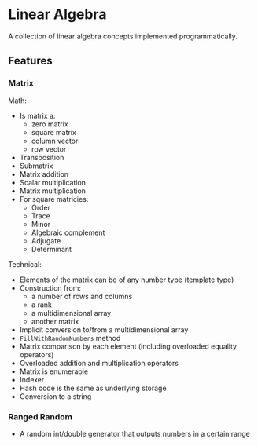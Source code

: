 # Linear Algebra

A collection of linear algebra concepts implemented programmatically.

## Features

### Matrix

Math:
- Is matrix a:
  - zero matrix
  - square matrix
  - column vector
  - row vector
- Transposition
- Submatrix
- Matrix addition
- Scalar multiplication
- Matrix multiplication
- For square matricies:
  - Order
  - Trace
  - Minor
  - Algebraic complement
  - Adjugate
  - Determinant

Technical:
- Elements of the matrix can be of any number type (template type)
- Construction from:
  - a number of rows and columns
  - a rank
  - a multidimensional array
  - another matrix
- Implicit conversion to/from a multidimensional array
- `FillWithRandomNumbers` method
- Matrix comparison by each element (including overloaded equality operators)
- Overloaded addition and multiplication operators
- Matrix is enumerable
- Indexer
- Hash code is the same as underlying storage
- Conversion to a string

### Ranged Random

- A random int/double generator that outputs numbers in a certain range